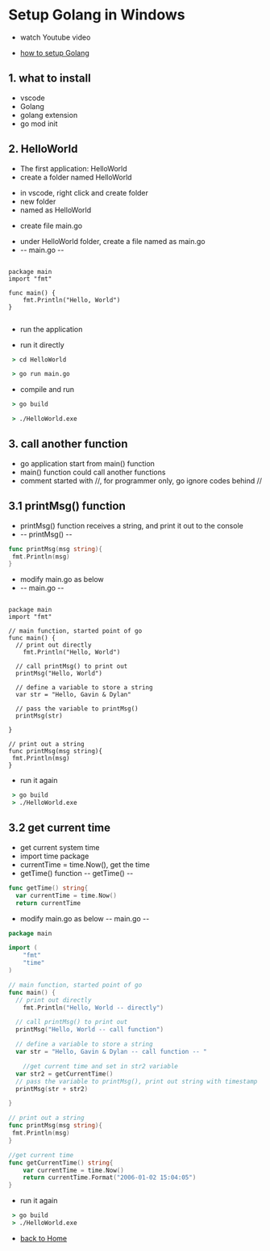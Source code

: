 # Setup Golang in Windows
* watch Youtube video
- [how to setup Golang](https://www.youtube.com/watch?v=1MXIGYrMk80)

## 1. what to install 
* vscode 
* Golang
* golang extension
* go mod init 

## 2. HelloWorld
* The first application: HelloWorld
* create a folder named HelloWorld
- in vscode, right click and create folder 
 - new folder 
  - named as HelloWorld
* create file main.go 
- under HelloWorld folder, create a file named as main.go 
- -- main.go --

```golang

package main
import "fmt"

func main() {
	fmt.Println("Hello, World")
}


```


* run the application 
- run it directly 

```cmd
 > cd HelloWorld

 > go run main.go 

```
- compile and run 

```cmd
 > go build

 > ./HelloWorld.exe 
```
## 3. call another function
* go application start from main() function 
* main() function could call another functions
* comment started with //, for programmer only, go ignore codes behind //

## 3.1 printMsg() function
* printMsg() function receives a string, and print it out to the console
* -- printMsg() --

```go
func printMsg(msg string){
 fmt.Println(msg)
}
```
* modify main.go as below
* -- main.go --

```golang

package main
import "fmt"

// main function, started point of go
func main() {
  // print out directly
	fmt.Println("Hello, World")

  // call printMsg() to print out 
  printMsg("Hello, World")

  // define a variable to store a string
  var str = "Hello, Gavin & Dylan"

  // pass the variable to printMsg()
  printMsg(str)

}

// print out a string 
func printMsg(msg string){
 fmt.Println(msg)
}

```

* run it again 

```cmd
 > go build 
 > ./HelloWorld.exe 
```

## 3.2 get current time 
* get current system time 
* import time package
* currentTime = time.Now(), get the time 
* getTime() function
-- getTime() --

```go
func getTime() string{
  var currentTime = time.Now()
  return currentTime
```

* modify main.go as below
-- main.go --

```go
package main

import (
	"fmt"
	"time"
)

// main function, started point of go
func main() {
  // print out directly
	fmt.Println("Hello, World -- directly")

  // call printMsg() to print out 
  printMsg("Hello, World -- call function")

  // define a variable to store a string
  var str = "Hello, Gavin & Dylan -- call function -- "

	//get current time and set in str2 variable
  var str2 = getCurrentTime()
  // pass the variable to printMsg(), print out string with timestamp
  printMsg(str + str2)

}

// print out a string 
func printMsg(msg string){
 fmt.Println(msg)
}

//get current time
func getCurrentTime() string{
	var currentTime = time.Now()
 	return currentTime.Format("2006-01-02 15:04:05")
}
```

* run it again 

```cmd
 > go build 
 > ./HelloWorld.exe 
```

* [back to Home](index.html) 

